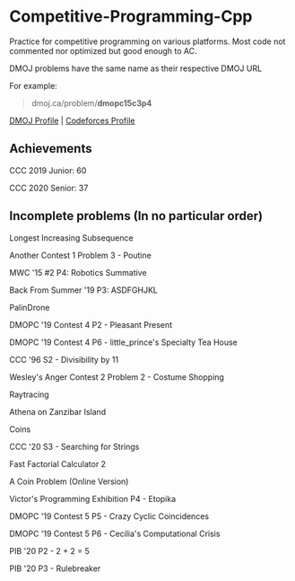 # Competitive-Programming-Cpp
Practice for competitive programming on various platforms. 
Most code not commented nor optimized but good enough to AC.

DMOJ problems have the same name as their respective DMOJ URL

For example:
> dmoj.ca/problem/**dmopc15c3p4**

[DMOJ Profile](https://dmoj.ca/user/RyanLi) | [Codeforces Profile](http://codeforces.com/profile/RyanLi)

## Achievements

CCC 2019 Junior: 60

CCC 2020 Senior: 37

## Incomplete problems (In no particular order)

Longest Increasing Subsequence

Another Contest 1 Problem 3 - Poutine

MWC '15 #2 P4: Robotics Summative

Back From Summer '19 P3: ASDFGHJKL

PalinDrone

DMOPC '19 Contest 4 P2 - Pleasant Present

DMOPC '19 Contest 4 P6 - little_prince's Specialty Tea House

CCC '96 S2 - Divisibility by 11

Wesley's Anger Contest 2 Problem 2 - Costume Shopping

Raytracing

Athena on Zanzibar Island

Coins

CCC '20 S3 - Searching for Strings

Fast Factorial Calculator 2

A Coin Problem (Online Version)

Victor's Programming Exhibition P4 - Etopika

DMOPC '19 Contest 5 P5 - Crazy Cyclic Coincidences

DMOPC '19 Contest 5 P6 - Cecilia's Computational Crisis

PIB '20 P2 - 2 + 2 = 5

PIB '20 P3 - Rulebreaker